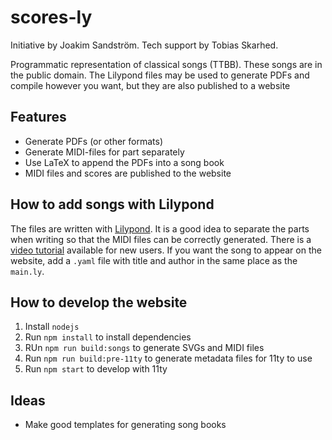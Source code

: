 # scores-ly

Initiative by Joakim Sandström. Tech support by Tobias Skarhed.

Programmatic representation of classical songs (TTBB). These songs are in the public domain. The Lilypond files may be used to generate PDFs and compile however you want, but they are also published to a website 

## Features

- Generate PDFs (or other formats)
- Generate MIDI-files for part separately
- Use LaTeX to append the PDFs into a song book
- MIDI files and scores are published to the website

## How to add songs with Lilypond

The files are written with [Lilypond](http://lilypond.org/). It is a good idea to separate the parts when writing so that the MIDI files can be correctly generated. There is a [video tutorial](https://www.youtube.com/watch?v=tclwyZr08bE) available for new users. If you want the song to appear on the website, add a `.yaml` file with title and author in the same place as the `main.ly`.

## How to develop the website
1. Install `nodejs`
2. Run `npm install` to install dependencies
3. RUn `npm run build:songs` to generate SVGs and MIDI files
4. Run `npm run build:pre-11ty` to generate metadata files for 11ty to use
5. Run `npm start` to develop with 11ty

## Ideas
- Make good templates for generating song books
